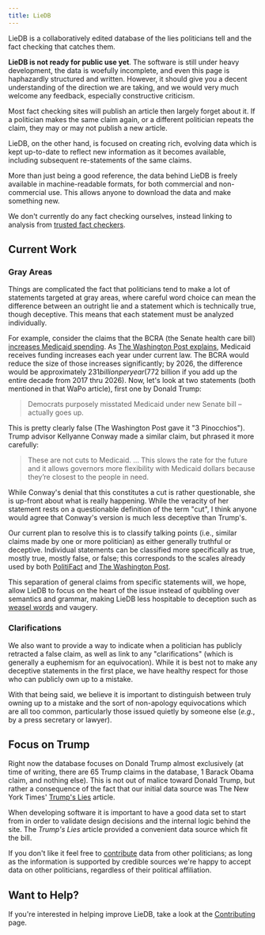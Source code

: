 ```yaml
---
title: LieDB
---
```


LieDB is a collaboratively edited database of the lies politicians
tell and the fact checking that catches them.

**LieDB is not ready for public use yet**.  The software is still
under heavy development, the data is woefully incomplete, and even
this page is haphazardly structured and written.  However, it should
give you a decent understanding of the direction we are taking, and we
would very much welcome any feedback, especially constructive
criticism.

Most fact checking sites will publish an article then largely forget
about it.  If a politician makes the same claim again, or a different
politician repeats the claim, they may or may not publish a new
article.

LieDB, on the other hand, is focused on creating rich, evolving data
which is kept up-to-date to reflect new information as it becomes
available, including subsequent re-statements of the same claims.

More than just being a good reference, the data behind LieDB is freely
available in machine-readable formats, for both commercial and
non-commercial use.  This allows anyone to download the data and make
something new.

We don't currently do any fact checking ourselves, instead linking to
analysis from [trusted fact checkers](/checker).

## Current Work

### Gray Areas

Things are complicated the fact that politicians tend to make a lot
of statements targeted at gray areas, where careful word choice can
mean the difference between an outright lie and a statement which is
technically true, though deceptive.  This means that each statement
must be analyzed individually.

For example, consider the claims that the BCRA (the Senate health care
bill) [increases Medicaid
spending](/claim/bcra-increases-medicaid-spending).  As [The
Washington Post
explains](https://www.washingtonpost.com/news/fact-checker/wp/2017/06/30/president-trumps-claim-medicaid-spending-in-senate-health-bill-actually-goes-up/),
Medicaid receives funding increases each year under current law.  The
BCRA would reduce the size of those increases significantly; by 2026,
the difference would be approximately $231 billion per year ($772
billion if you add up the entire decade from 2017 thru 2026).  Now,
let's look at two statements (both mentioned in that WaPo article),
first one by Donald Trump:

> Democrats purposely misstated Medicaid under new Senate bill –
> actually goes up.

This is pretty clearly false (The Washington Post gave it "3
Pinocchios").  Trump advisor Kellyanne Conway made a similar claim,
but phrased it more carefully:

> These are not cuts to Medicaid. … This slows the rate for the future
> and it allows governors more flexibility with Medicaid dollars
> because they’re closest to the people in need.

While Conway's denial that this constitutes a cut is rather
questionable, she is up-front about what is really happening.  While
the veracity of her statement rests on a questionable definition of
the term "cut", I think anyone would agree that Conway's version is
much less deceptive than Trump's.

Our current plan to resolve this is to classify talking points (i.e.,
similar claims made by one or more politician) as either generally
truthful or deceptive.  Individual statements can be classified more
specifically as true, mostly true, mostly false, or false; this
corresponds to the scales already used by both
[PolitiFact](http://www.politifact.com/truth-o-meter/article/2013/nov/01/principles-politifact-punditfact-and-truth-o-meter/)
and [The Washington
Post](https://www.washingtonpost.com/news/fact-checker/about-the-fact-checker/).

This separation of general claims from specific statements will, we
hope, allow LieDB to focus on the heart of the issue instead of
quibbling over semantics and grammar, making LieDB less hospitable to
deception such as [weasel
words](https://en.wikipedia.org/wiki/Weasel_word) and vaugery.

### Clarifications

We also want to provide a way to indicate when a politician has
publicly retracted a false claim, as well as link to any
"clarifications" (which is generally a euphemism for an equivocation).
While it is best not to make any deceptive statements in the first
place, we have healthy respect for those who can publicly own up to a
mistake.

With that being said, we believe it is important to distinguish
between truly owning up to a mistake and the sort of non-apology
equivocations which are all too common, particularly those issued
quietly by someone else (*e.g.*, by a press secretary or lawyer).

## Focus on Trump

Right now the database focuses on Donald Trump almost exclusively (at
time of writing, there are 65 Trump claims in the database, 1 Barack
Obama claim, and nothing else).  This is not out of malice toward
Donald Trump, but rather a consequence of the fact that our initial
data source was The New York Times' [Trump's
Lies](https://www.nytimes.com/interactive/2017/06/23/opinion/trumps-lies.html)
article.

When developing software it is important to have a good data set to
start from in order to validate design decisions and the internal
logic behind the site.  The *Trump's Lies* article provided a
convenient data source which fit the bill.

If you don't like it feel free to [contribute](/contributing) data
from other politicians; as long as the information is supported by
credible sources we're happy to accept data on other politicians,
regardless of their political affiliation.

## Want to Help?

If you're interested in helping improve LieDB, take a look at the
[Contributing](/contributing/) page.
